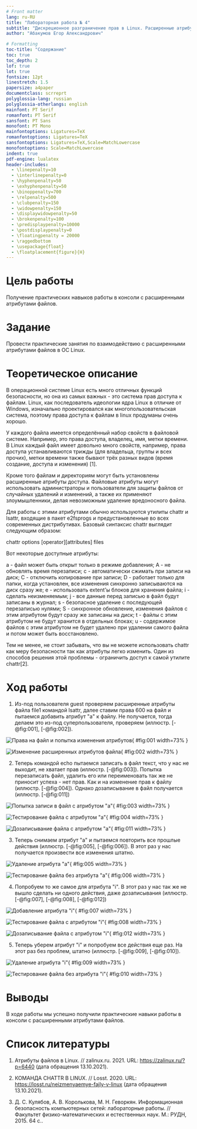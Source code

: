 ```yaml
---
# Front matter
lang: ru-RU
title: "Лабораторная работа № 4"
subtitle: "Дискреционное разграничение прав в Linux. Расширенные атрибуты"
author: "Абакумов Егор Александрович"

# Formatting
toc-title: "Содержание"
toc: true
toc_depth: 2
lof: true
lot: true
fontsize: 12pt
linestretch: 1.5
papersize: a4paper
documentclass: scrreprt
polyglossia-lang: russian
polyglossia-otherlangs: english
mainfont: PT Serif
romanfont: PT Serif
sansfont: PT Sans
monofont: PT Mono
mainfontoptions: Ligatures=TeX
romanfontoptions: Ligatures=TeX
sansfontoptions: Ligatures=TeX,Scale=MatchLowercase
monofontoptions: Scale=MatchLowercase
indent: true
pdf-engine: lualatex
header-includes:
  - \linepenalty=10
  - \interlinepenalty=0
  - \hyphenpenalty=50
  - \exhyphenpenalty=50
  - \binoppenalty=700
  - \relpenalty=500
  - \clubpenalty=150
  - \widowpenalty=150
  - \displaywidowpenalty=50
  - \brokenpenalty=100
  - \predisplaypenalty=10000
  - \postdisplaypenalty=0
  - \floatingpenalty = 20000
  - \raggedbottom
  - \usepackage{float}
  - \floatplacement{figure}{H}
---
```


# Цель работы

Получение практических навыков работы в консоли с расширенными атрибутами файлов.

# Задание

Провести практические занятия по взаимодействию с расширенными атрибутами файлов в OC Linux.

# Теоретическое описание

В операционной системе Linux есть много отличных функций безопасности, но она из самых важных - это система прав доступа к файлам. Linux, как последователь идеологии ядра Linux в отличие от Windows, изначально проектировался как многопользовательская система, поэтому права доступа к файлам в linux продуманы очень хорошо.

У каждого файла имеется определённый набор свойств в файловой системе. Например, это права доступа, владелец, имя, метки времени. В Linux каждый файл имеет довольно много свойств, например, права доступа устанавливаются трижды (для владельца, группы и всех прочих), метки времени также бывают трёх разных видов (время создание, доступа и изменения) [1].

Кроме того файлам и директориям могут быть установлены расширенные атрибуты доступа. Файловые атрибуты могут использовать администраторы и пользователи для защиты файлов от случайных удалений и изменений, а также их применяют злоумышленники, делая невозможным удаление вредоносного файла.

Для работы с этими атрибутами обычно используются утилиты chattr и lsattr, входящие в пакет e2fsprogs и предустановленные во всех современных дистрибутивах. Базовый синтаксис chattr выглядит следующим образом:

chattr options [operator][attributes] files

Вот некоторые доступные атрибуты:

a - файл может быть открыт только в режиме добавления;
A - не обновлять время перезаписи;
c - автоматически сжимать при записи на диск;
C - отключить копирование при записи;
D - работает только для папки, когда установлен, все изменения синхронно записываются на диск сразу же;
e - использовать extent'ы блоков для хранения файла;
i - сделать неизменяемым;
j - все данные перед записью в файл будут записаны в журнал;
s - безопасное удаление с последующей перезаписью нулями;
S - синхронное обновление, изменения файлов с этим атрибутом будут сразу же записаны на диск;
t - файлы с этим атрибутом не будут хранится в отдельных блоках;
u - содержимое файлов с этим атрибутом не будет удалено при удалении самого файла и потом может быть восстановлено.

Тем не менее, не стоит забывать, что вы не можете использовать chattr как меру безопасности так как атрибуты легко изменить. Один из способов решения этой проблемы - ограничить доступ к самой утилите chattr[2].

# Ход работы

1. Из-под пользователя guest проверяем расширенные атрибуты файла file1 командой lsattr, далее ставим права 600 на файл и пытаемся добавить атрибут "а" к файлу. Не получается, тогда делаем это из-под суперпользователя, проверяем (иллюстр. [-@fig:001], [-@fig:002]).

![Права на файл и попытка изменения атрибутов](image/report/1.png){ #fig:001 width=73% }

![Изменение расширенных атрибутов файла](image/report/2.png){ #fig:002 width=73% }

2. Теперь командой echo пытаемся записать в файл текст, что у нас не выходит, не хватает прав (иллюстр. [-@fig:003]). Попытка перезаписать файл, удалить его или переименовать так же не приносит успеха - нет прав. Как и на изменение прав к файлу (иллюстр. [-@fig:004]). Однако дозаписывание в файл получается (иллюстр. [-@fig:011])

![Попытка записи в файл с атрибутом "a"](image/report/3.png){ #fig:003 width=73% }

![Тестирование файла с атрибутом "a"](image/report/4.png){ #fig:004 width=73% }

![Дозаписывание файла с атрибутом "a"](image/report/11.png){ #fig:011 width=73% }

3. Теперь снимаем атрибут "а" и пытаемся повторить все прошлые действия (иллюстр. [-@fig:005], [-@fig:006]). В этот раз у нас получается произвести все изменения штатно.

![Удаление атрибута "a"](image/report/5.png){ #fig:005 width=73% }

![Тестирование файла без атрибута "a"](image/report/6.png){ #fig:006 width=73% }

4.  Попробуем то же самое для атрибута "i". В этот раз у нас так же не вышло сделать ни одного действия, даже дозаписывания (иллюстр. [-@fig:007], [-@fig:008], [-@fig:012])

![Добавление атрибута "i"](image/report/7.png){ #fig:007 width=73% }

![Тестирование файла с атрибутом "i"](image/report/8.png){ #fig:008 width=73% }

![Дозаписывание файла с атрибутом "i"](image/report/12.png){ #fig:012 width=73% }

5. Теперь уберем атрибут "i" и попробуем все действия еще раз. На этот раз без проблем, штатно (иллюстр. [-@fig:009], [-@fig:010]).

![Удаление атрибута "i"](image/report/9.png){ #fig:009 width=73% }

![Тестирование файла без атрибута "i"](image/report/10.png){ #fig:010 width=73% }

# Выводы

В ходе работы мы успешно получили практические навыки работы в консоли с расширенными атрибутами файлов.

# Список литературы

1. Атрибуты файлов в Linux. // zalinux.ru. 2021. URL: https://zalinux.ru/?p=6440 (дата обращения 13.10.2021).

2. КОМАНДА CHATTR В LINUX. // Losst. 2020. URL: https://losst.ru/neizmenyaemye-fajly-v-linux (дата обращения 13.10.2021).

3. Д. С. Кулябов, А. В. Королькова, М. Н. Геворкян. Информационная безопасность компьютерных сетей: лабораторные работы. // Факультет физико-математических и естественных наук. M.: РУДН, 2015. 64 с..